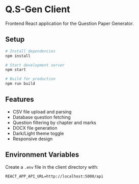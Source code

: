# Q.S-Gen Client

Frontend React application for the Question Paper Generator.

## Setup

```bash
# Install dependencies
npm install

# Start development server
npm start

# Build for production
npm run build
```

## Features

- CSV file upload and parsing
- Database question fetching
- Question filtering by chapter and marks
- DOCX file generation
- Dark/Light theme toggle
- Responsive design

## Environment Variables

Create a `.env` file in the client directory with:

```
REACT_APP_API_URL=http://localhost:5000/api
```
